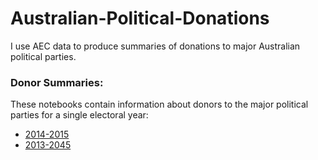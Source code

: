 # Australian-Political-Donations

I use AEC data to produce summaries of donations to major Australian political parties.

### Donor Summaries:
These notebooks contain information about donors to the major political parties for a single electoral year:
- [2014-2015](http://nbviewer.jupyter.org/github/adamjoshuagray/Australian-Political-Donations/blob/master/Donations%202014-2015.ipynb)
- [2013-2045](http://nbviewer.jupyter.org/github/adamjoshuagray/Australian-Political-Donations/blob/master/Donations%202013-2014.ipynb)
